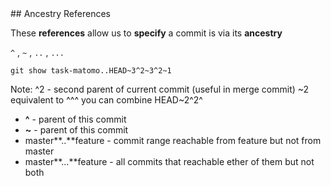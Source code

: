 <div class="title-icon" style="background-image: url(/course/assets/icons/dna.svg)"></div>
## Ancestry References

These **references** allow us to **specify** a commit is via its **ancestry**

``^``<!-- .element: class="code-highlight"--> , ``~``<!-- .element: class="code-highlight"--> , ``..``<!-- .element: class="code-highlight"--> , ``...`` <!-- .element: class="code-highlight"--> 

```
git show task-matomo..HEAD~3^2~3^2~1
```

Note:
^2 - second parent of current commit (useful in merge commit)
~2 equivalent to ^^^
you can combine HEAD~2^2^
- **^** - parent of this commit
- **~** - parent of this commit
- master**..**feature - commit range reachable from feature but not from master
- master**...**feature - all commits that reachable ether of them but not both
